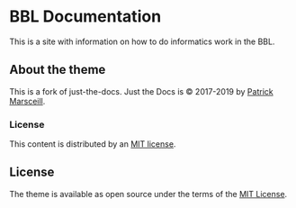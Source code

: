 # BBL Documentation

This is a site with information on how to do informatics work in the BBL.


## About the theme

This is a fork of just-the-docs.
Just the Docs is &copy; 2017-2019 by [Patrick Marsceill](http://patrickmarsceill.com).

### License

This content is distributed by an [MIT license](https://github.com/pennbbl/pennbbl.github.io/tree/master/LICENSE.txt).
## License

The theme is available as open source under the terms of the [MIT License](http://opensource.org/licenses/MIT).
